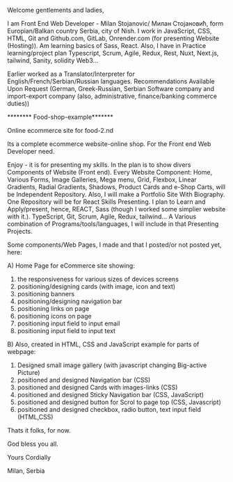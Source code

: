 


Welcome gentlements and ladies,

I am Front End Web Developer - Milan Stojanovic/ Милан Стојановић, form Europian/Balkan country Serbia, city of Nish. I work in JavaScript, CSS, HTML, Git and Github.com, GitLab, Onrender.com (for presenting Website (Hosting)). Am learning basics of Sass, React. Also, I have in Practice learning/project plan Typescript, Scrum, Agile, Redux, Rest, Nuxt, Next.js, tailwind, Sanity, solidity Web3...

Earlier worked as a Translator/Interpreter for English/French/Serbian/Russian languages. Recommendations Available Upon Request (German, Greek-Russian, Serbian Software company and import-export company (also, administrative, finance/banking commerce duties))

******** Food-shop-example*******

Online ecommerce site for food-2.nd

Its a complete ecommerce website-online shop. For the Front end Web Developer need.

Enjoy - it is for presenting my skills. In the plan is to show divers Components of Website (Front end). Every Website Component: Home, Various Forms, Image Galleries, Mega menu, Grid, Flexbox, Linear Gradients, Radial Gradients, Shadows, Product Cards and e-Shop Carts, will be Independent Repository. Also, I will make a Portfolio Site With Biography. One Repository will be for React Skills Presenting. I plan to Learn and Apply/present, hence, REACT, Sass (though I worked some simplier website with it.). TypeScript, Git, Scrum, Agile, Redux, tailwind... A Various combination of Programs/tools/languages, I will include in that Presenting Projects.




Some components/Web Pages, I made and that I posted/or not posted yet, here:

A) Home Page for eCommerce site showing:
 1. the responsiveness for various sizes of devices screens
 2. positioning/designing cards (with image, icon and text)
 3. positioning banners 
 4. positioning/designing navigation bar
 5. positioning links on page
 6. positioning icons on page
 7. positioning input field  to input email
 8. positioning input field to input text
  
B) Also, created in HTML, CSS and JavaScript example for parts of webpage: 
 1. Designed small image gallery (with javascript changing Big-active Picture)
 2. positioned and designed  Navigation bar (CSS)
 3. positioned and designed Cards with images-links (CSS)
 4. positioned and designed Sticky Navigation bar (CSS, JavaScript)
 6. positioned and designed button for Scrol to page top (CSS, Javascript)  
 7. positioned and designed checkbox, radio button, text input field (HTML,CSS)
  

Thats it folks, for now.

God bless you all.



Yours Cordially

Milan, Serbia
 



